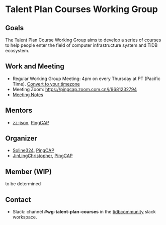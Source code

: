 # Talent Plan Courses Working Group

## Goals

The Talent Plan Course Working Group aims to develop a series of courses to help people enter the field of computer infrastructure system and TiDB ecosystem.

## Work and Meeting

* Regular Working Group Meeting: 4pm on every Thursday at PT (Pacific Time). [Convert to your timezone](http://www.thetimezoneconverter.com/?t=5:00&tz=PT%20%28Pacific%20Time%29)
* Meeting Zoom: https://pingcap.zoom.com.cn/j/9681232794
* [Meeting Notes](https://docs.google.com/document/d/1yH_KeIxA8jW77meaO_5UegQO2tpWfCbPvEYlaW5b9fw/edit)

## Mentors

* [zz-json](https://github.com/zz-jason), [PingCAP](https://github.com/pingcap)

## Organizer

* [Soline324](https://github.com/Soline324), [PingCAP](https://github.com/pingcap)
* [JinLingChristopher](https://github.com/JinLingChristopher), [PingCAP](https://github.com/pingcap)

## Member (WIP)

to be determined

## Contact

* Slack: channel **#wg-talent-plan-courses** in the [tidbcommunity](https://app.slack.com/client/TH91JCS4W/CR746G049) slack workspace.
